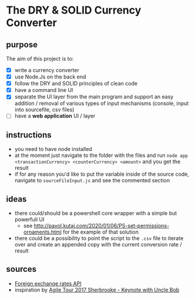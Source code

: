 # The DRY & SOLID Currency Converter
## purpose
The aim of this project is to:
  - [x] write a currency converter
  - [x] use Node.Js on the back end
  - [x] follow the DRY and SOLID principles of clean code
  - [x] have a command line UI
  - [x] separate the UI layer from the main program and support an easy addition / removal of various types of input mechanisms (console, input into sourcefile, csv files)
  - [ ] have a **web application** UI / layer

## instructions
* you need to have node installed
* at the moment just navigate to the folder with the files and run `node app <transactionCurrency> <counterCurrency> <amount>` and you get the result
* if for any reason you'd like to put the variable inside of the source code, navigate to `sourceFileInput.js` and see the commented section

## ideas
* there could/should be a powershell core wrapper with a simple but powerfull UI
  * see <http://pavol.kutaj.com/2020/01/06/PS-set-permissions-ornaments.html> for the example of that solution
* there could be a possibility to point the script to the `.csv` file to iterate over and create an appended copy with the current conversion rate / result

## sources
* [Foreign exchange rates API](https://exchangeratesapi.io/)
* inspiration by [Agile Tour 2017 Sherbrooke - Keynote with Uncle Bob](https://www.youtube.com/watch?v=VY4LYd2YfBk)